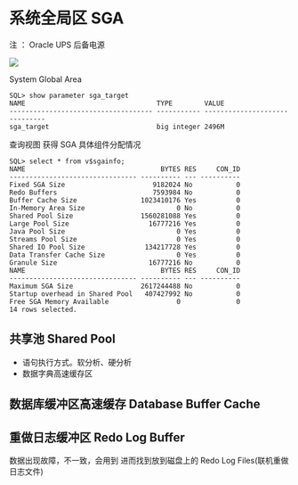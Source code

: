 # 系统全局区 SGA
注 ： Oracle UPS 后备电源


![](https://ws4.sinaimg.cn/large/006tNc79gy1g2qjbhndl9j30h20bojt2.jpg)

System Global Area <SGA>

```
SQL> show parameter sga_target
NAME                                 TYPE        VALUE
------------------------------------ ----------- ------------------------------
sga_target                           big integer 2496M
```

查询视图 获得 SGA 具体组件分配情况
```
SQL> select * from v$sgainfo;
NAME                                  BYTES RES     CON_ID
-------------------------------- ---------- --- ----------
Fixed SGA Size                      9182024 No           0
Redo Buffers                        7593984 No           0
Buffer Cache Size                1023410176 Yes          0
In-Memory Area Size                       0 No           0
Shared Pool Size                 1560281088 Yes          0
Large Pool Size                    16777216 Yes          0
Java Pool Size                            0 Yes          0
Streams Pool Size                         0 Yes          0
Shared IO Pool Size               134217728 Yes          0
Data Transfer Cache Size                  0 Yes          0
Granule Size                       16777216 No           0
NAME                                  BYTES RES     CON_ID
-------------------------------- ---------- --- ----------
Maximum SGA Size                 2617244488 No           0
Startup overhead in Shared Pool   407427992 No           0
Free SGA Memory Available                 0              0
14 rows selected.
```

## 共享池 Shared Pool
* 语句执行方式。软分析、硬分析
* 数据字典高速缓存区

## 数据库缓冲区高速缓存 Database Buffer Cache

## 重做日志缓冲区 Redo Log Buffer
数据出现故障，不一致，会用到
进而找到放到磁盘上的 Redo Log Files(联机重做日志文件)